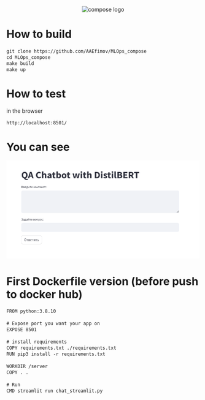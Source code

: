 

<p align="center">
  <img src="https://raw.githubusercontent.com/docker/compose/main/logo.png?raw=true" alt="compose logo"/>
</p>

# How to build

```
git clone https://github.com/AAEfimov/MLOps_compose
cd MLOps_compose
make build
make up

```

# How to test

in the browser 
```
http://localhost:8501/

```

# You can see

<img src="doc/ex.png" />


# First  Dockerfile version (before push to docker hub)

```
FROM python:3.8.10

# Expose port you want your app on
EXPOSE 8501

# install requirements
COPY requirements.txt ./requirements.txt
RUN pip3 install -r requirements.txt

WORKDIR /server
COPY . .

# Run
CMD streamlit run chat_streamlit.py

```
